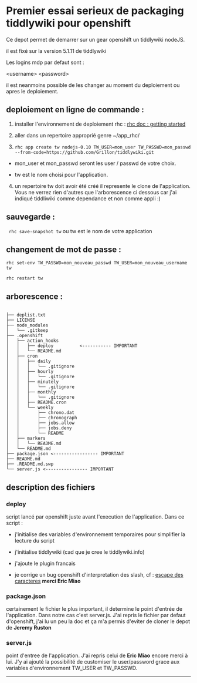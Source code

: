 # Premier essai serieux de packaging tiddlywiki pour openshift

Ce depot permet de demarrer sur un gear openshift un tiddlywiki nodeJS.

il est fixé sur la version 5.1.11 de tiddlywiki

Les logins mdp par defaut sont :

\<username\>
\<password\>

il est neanmoins possible de les changer au moment du deploiement ou apres le deploiement.

## deploiement  en ligne de commande :

1. installer l'environnement de deploiement rhc : [rhc doc : getting started ](https://developers.openshift.com/getting-started/index.html)

2. aller dans un repertoire approprié genre ~/app_rhc/

3. ` rhc app create tw nodejs-0.10 TW_USER=mon_user TW_PASSWD=mon_passwd --from-code=https://github.com/Grillon/tiddlywiki.git `

  * mon_user et mon_passwd seront les user / passwd de votre choix.

  * tw est le nom choisi pour l'application.

4. un repertoire tw doit avoir été créé il represente le clone de l'application. Vous ne verrez rien d'autres que l'arborescence ci dessous car j'ai indiqué tiddliwiki comme dependance et non comme appli :)

## sauvegarde :

`  rhc save-snapshot tw ` ou tw est le nom de votre application

## changement de mot de passe : 

`rhc set-env TW_PASSWD=mon_nouveau_passwd TW_USER=mon_nouveau_username tw`

`rhc restart tw`


## arborescence : 

```

├── deplist.txt
├── LICENSE
├── node_modules
│   └── .gitkeep
├── .openshift
│   ├── action_hooks
│   │   ├── deploy          <----------- IMPORTANT
│   │   └── README.md
│   ├── cron
│   │   ├── daily
│   │   │   └── .gitignore
│   │   ├── hourly
│   │   │   └── .gitignore
│   │   ├── minutely
│   │   │   └── .gitignore
│   │   ├── monthly
│   │   │   └── .gitignore
│   │   ├── README.cron
│   │   └── weekly
│   │       ├── chrono.dat
│   │       ├── chronograph
│   │       ├── jobs.allow
│   │       ├── jobs.deny
│   │       └── README
│   ├── markers
│   │   └── README.md
│   └── README.md
├── package.json <----------------- IMPORTANT
├── README.md
├── .README.md.swp
└── server.js <---------------- IMPORTANT

```

## description des fichiers

### deploy

script lancé par openshift juste avant l'execution de l'application. Dans ce script :

* j'initialise des variables d'environnement temporaires pour simplifier la lecture du script

* j'initialise tiddlywiki (cad que je cree le tiddlywiki.info)

* j'ajoute le plugin francais

* je corrige un bug openshift d'interpretation des slash, cf : [escape des caracteres](https://github.com/ericmiao/TiddlyWiki5/commit/a04ca60a87c560366aad4d3066a7a84100a95a4b)  **merci Eric Miao**

### package.json

certainement le fichier le plus important, il determine le point d'entrée de l'application. Dans notre cas c'est server.js.
J'ai repris le fichier par defaut d'openshift, j'ai lu un peu la doc et ça m'a permis d'eviter de cloner le depot de **Jeremy Ruston**

### server.js

point d'entree de l'application. J'ai repris celui de **Eric Miao** encore merci à lui.
J'y ai ajouté la possibilité de customiser le user/password grace aux variables d'environnement TW_USER et TW_PASSWD.


---
